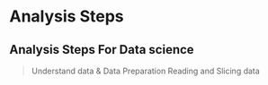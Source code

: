 # Analysis Steps
## Analysis Steps For Data science 

> Understand data & Data Preparation
> Reading and Slicing data 
